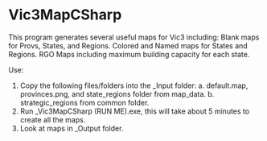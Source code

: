 # Vic3MapCSharp

This program generates several useful maps for Vic3 including:
Blank maps for Provs, States, and Regions.
Colored and Named maps for States and Regions.
RGO Maps including maximum building capacity for each state.

Use:
1. Copy the following files/folders into the _Input folder: 
  a. default.map, provinces.png, and state_regions folder from map_data.
  b. strategic_regions from common folder.
2. Run _Vic3MapCSharp (RUN ME).exe, this will take about 5 minutes to create all the maps.
3. Look at maps in _Output folder.
